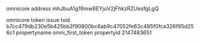 omnicore address mhJbuA1g19mw6EYjuV2jFhkzRZUesfgLgQ

omnicore token issue txid b7cc479db230e5b425bb2f90800bc6ab9c47052fe63c485f0fca326f95d256c1 propertyname omni_first_token propertyid 2147483651
